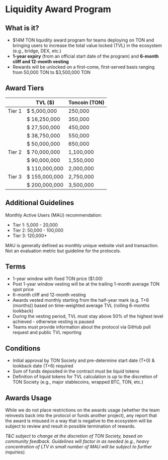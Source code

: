 # **Liquidity Award Program**

## What is it?

- $14M TON liquidity award program for teams deploying on TON and bringing users to increase the total value locked (TVL) in the ecosystem (e.g., bridge, DEX, etc.)
- **1-year expiry** (from an official start date of the program) and **6-month cliff and 12-month vesting**
- Rewards will be unlocked on a first-come, first-served basis ranging from 50,000 TON to $3,500,000 TON 

## Award Tiers

|        | TVL ($)       | Toncoin (TON) |
| ------ | ------------- | ------------- |
| Tier 1 | $ 5,000,000   | 250,000       |
|        | $ 16,250,000  | 350,000       |
|        | $ 27,500,000  | 450,000       |
|        | $ 38,750,000  | 550,000       |
|        | $ 50,000,000  | 650,000       |
| Tier 2 | $ 70,000,000  | 1,100,000     |
|        | $ 90,000,000  | 1,550,000     |
|        | $ 110,000,000 | 2,000,000     |
| Tier 3 | $ 155,000,000 | 2,750,000     |
|        | $ 200,000,000 | 3,500,000     |

## Additional Guidelines

Monthly Active Users (MAU) recommendation:

- Tier 1: 5,000 - 20,000
- Tier 2: 50,000 - 100,000
- Tier 3: 120,000+

MAU is generally defined as monthly unique website visit and transaction. Not an evaluation metric but guideline for the protocols. 

## Terms

- 1-year window with fixed TON price ($1.00)
- Post 1-year window vesting will be at the trailing 1-month average TON spot price
- 6-month cliff and 12-month vesting
- Awards vested monthly starting from the half-year mark (e.g. T+6 (months)) based on time-weighted average TVL (rolling 6-months lookback)
- During the vesting period, TVL must stay above 50% of the highest level achieved - otherwise vesting is paused
- Teams must provide information about the protocol via GitHub pull request and public TVL reporting  

## Conditions

- Initial approval by TON Society and pre-determine start date (T+0) & lookback date (T+6) required
- Sum of funds deposited in the contract must be liquid tokens 
- Definition of liquid tokens for TVL calculation is up to the discretion of TON Society (e.g., major stablecoins, wrapped BTC, TON, etc.)

## Awards Usage

While we do not place restrictions on the awards usage (whether the team reinvests back into the protocol or funds another project), any report that the award is misused in a way that is negative to the ecosystem will be subject to review and result in possible termination of rewards.

*T&C subject to change at the discretion of TON Society, based on community feedback.* *Guidelines will factor in as needed (e.g., heavy concentration of LTV in small number of MAU will be subject to further inquiries).*
